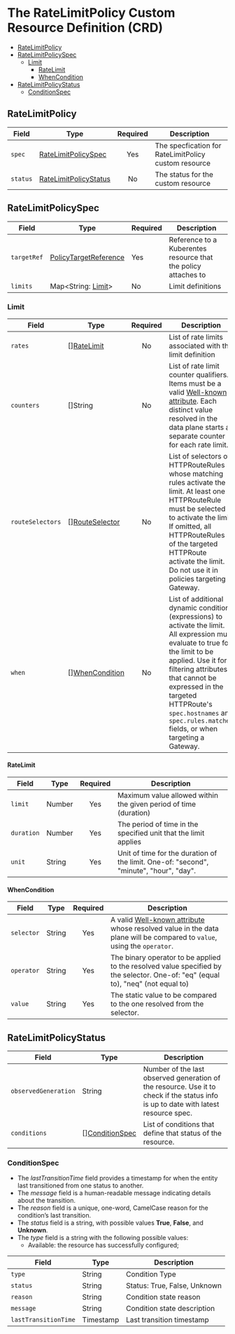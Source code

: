 # The RateLimitPolicy Custom Resource Definition (CRD)

- [RateLimitPolicy](#ratelimitpolicy)
- [RateLimitPolicySpec](#ratelimitpolicyspec)
  - [Limit](#limit)
    - [RateLimit](#ratelimit)
    - [WhenCondition](#whencondition)
- [RateLimitPolicyStatus](#ratelimitpolicystatus)
  - [ConditionSpec](#conditionspec)

## RateLimitPolicy

| **Field** | **Type**                                        | **Required** | **Description**                                      |
|-----------|-------------------------------------------------|:------------:|------------------------------------------------------|
| `spec`    | [RateLimitPolicySpec](#ratelimitpolicyspec)     | Yes          | The specfication for RateLimitPolicy custom resource |
| `status`  | [RateLimitPolicyStatus](#ratelimitpolicystatus) | No           | The status for the custom resource                   |

## RateLimitPolicySpec

| **Field**   | **Type**                                                                                                                                    | **Required** | **Description**                                                |
|-------------|---------------------------------------------------------------------------------------------------------------------------------------------|--------------|----------------------------------------------------------------|
| `targetRef` | [PolicyTargetReference](https://gateway-api.sigs.k8s.io/v1alpha2/references/spec/#gateway.networking.k8s.io/v1alpha2.PolicyTargetReference) | Yes          | Reference to a Kuberentes resource that the policy attaches to |
| `limits`    | Map<String: [Limit](#limit)>                                                                                                                | No           | Limit definitions                                              |

### Limit

| **Field**        | **Type**                                            | **Required** | **Description**                                                                                                                                                                                                                                                                                                  |
|------------------|-----------------------------------------------------|:------------:|------------------------------------------------------------------------------------------------------------------------------------------------------------------------------------------------------------------------------------------------------------------------------------------------------------------|
| `rates`          | [][RateLimit](#ratelimit)                           | No           | List of rate limits associated with the limit definition                                                                                                                                                                                                                                                         |
| `counters`       | []String                                            | No           | List of rate limit counter qualifiers. Items must be a valid [Well-known attribute](https://github.com/Kuadrant/architecture/blob/main/rfcs/0002-well-known-attributes.md). Each distinct value resolved in the data plane starts a separate counter for each rate limit.                                        |
| `routeSelectors` | [][RouteSelector](route-selectors.md#routeselector) | No           | List of selectors of HTTPRouteRules whose matching rules activate the limit. At least one HTTPRouteRule must be selected to activate the limit. If omitted, all HTTPRouteRules of the targeted HTTPRoute activate the limit. Do not use it in policies targeting a Gateway.                                      |
| `when`           | [][WhenCondition](#whencondition)                   | No           | List of additional dynamic conditions (expressions) to activate the limit. All expression must evaluate to true for the limit to be applied. Use it for filtering attributes that cannot be expressed in the targeted HTTPRoute's `spec.hostnames` and `spec.rules.matches` fields, or when targeting a Gateway. |

#### RateLimit

| **Field**        | **Type** | **Required** | **Description**                                                                        |
|------------------|----------|:------------:|----------------------------------------------------------------------------------------|
| `limit`          | Number   | Yes          | Maximum value allowed within the given period of time (duration)                       |
| `duration`       | Number   | Yes          | The period of time in the specified unit that the limit applies                        |
| `unit`           | String   | Yes          | Unit of time for the duration of the limit. One-of: "second", "minute", "hour", "day". |

#### WhenCondition

| **Field**  | **Type** | **Required** | **Description**                                                                                                                                                                                                 |
|------------|----------|:------------:|-----------------------------------------------------------------------------------------------------------------------------------------------------------------------------------------------------------------|
| `selector` | String   | Yes          | A valid [Well-known attribute](https://github.com/Kuadrant/architecture/blob/main/rfcs/0002-well-known-attributes.md) whose resolved value in the data plane will be compared to `value`, using the `operator`. |
| `operator` | String   | Yes          | The binary operator to be applied to the resolved value specified by the selector. One-of: "eq" (equal to), "neq" (not equal to)                                                                                |
| `value`    | String   | Yes          | The static value to be compared to the one resolved from the selector.                                                                                                                                          |

## RateLimitPolicyStatus

| **Field**            | **Type**                          | **Description**                                                                                                                     |
|----------------------|-----------------------------------|-------------------------------------------------------------------------------------------------------------------------------------|
| `observedGeneration` | String                            | Number of the last observed generation of the resource. Use it to check if the status info is up to date with latest resource spec. |
| `conditions`         | [][ConditionSpec](#conditionspec) | List of conditions that define that status of the resource.                                                                         |

### ConditionSpec

* The *lastTransitionTime* field provides a timestamp for when the entity last transitioned from one status to another.
* The *message* field is a human-readable message indicating details about the transition.
* The *reason* field is a unique, one-word, CamelCase reason for the condition’s last transition.
* The *status* field is a string, with possible values **True**, **False**, and **Unknown**.
* The *type* field is a string with the following possible values:
  * Available: the resource has successfully configured;

| **Field**            | **Type**  | **Description**              |
|----------------------|-----------|------------------------------|
| `type`               | String    | Condition Type               |
| `status`             | String    | Status: True, False, Unknown |
| `reason`             | String    | Condition state reason       |
| `message`            | String    | Condition state description  |
| `lastTransitionTime` | Timestamp | Last transition timestamp    |
